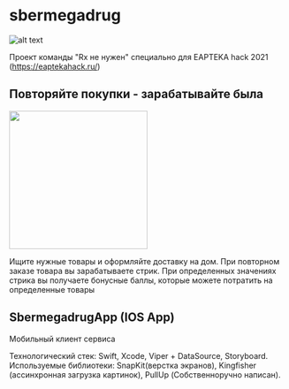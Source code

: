 # sbermegadrug

![alt text](https://github.com/reability/sbermegadrug/blob/main/src/tiser.png?raw=true)

Проект команды "Rx не нужен" специально для  EAPTEKA hack 2021 (https://eaptekahack.ru/)

## Повторяйте покупки - зарабатывайте была

<img src="https://github.com/reability/sbermegadrug/blob/main/src/screen.gif" width="250">

Ищите нужные товары и оформляйте доставку на дом. При повторном заказе товара вы зарабатываете стрик. При определенных значениях стрика вы получаете бонусные баллы, которые можете потратить на определенные товары

## SbermegadrugApp (IOS App)

Мобильный клиент сервиса

Технологический стек: Swift, Xcode, Viper + DataSource, Storyboard.
Используемые библиотеки: SnapKit(верстка экранов), Kingfisher (ассинхронная загрузка картинок), PullUp (Собственноручно написан). 


